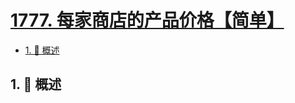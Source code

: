 # [1777. 每家商店的产品价格【简单】](https://github.com/tnotesjs/TNotes.leetcode/tree/main/notes/1777.%20%E6%AF%8F%E5%AE%B6%E5%95%86%E5%BA%97%E7%9A%84%E4%BA%A7%E5%93%81%E4%BB%B7%E6%A0%BC%E3%80%90%E7%AE%80%E5%8D%95%E3%80%91)

<!-- region:toc -->

- [1. 📝 概述](#1--概述)

<!-- endregion:toc -->

## 1. 📝 概述
